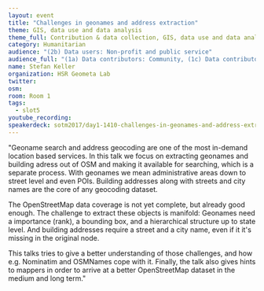```yaml
---
layout: event
title: "Challenges in geonames and address extraction"
theme: GIS, data use and data analysis
theme_full: Contribution & data collection, GIS, data use and data analysis
category: Humanitarian
audience: "(2b) Data users: Non-profit and public service"
audience_full: "(1a) Data contributors: Community, (1c) Data contributors: Companies (data feedback, driven by need of data...), (2a) Data users: Commercial, (2b) Data users: Non-profit and public service"
name: Stefan Keller
organization: HSR Geometa Lab
twitter: 
osm:
room: Room 1
tags:
  - slot5
youtube_recording: 
speakerdeck: sotm2017/day1-1410-challenges-in-geonames-and-address-extraction
---
```

"Geoname search and address geocoding are one of the most in-demand location based services. In this talk we focus on extracting geonames and building adress out of OSM and making it available for searching, which is a separate process. With geonames we mean administrative areas down to street level and even POIs. Building addresses along with streets and city names are the core of any geocoding dataset. 

The OpenStreetMap data coverage is not yet complete, but already good enough. The challenge to extract these objects is manifold: Geonames need a importance (rank), a bounding box, and a hierarchical structure up to state level. And building addresses require a street and a city name, even if it it's missing in the original node. 

This talks tries to give a better understanding of those challenges, and how e.g. Nominatim and OSMNames cope with it. Finally, the talk also gives hints to mappers in order to arrive at a better OpenStreetMap dataset in the medium and long term."


